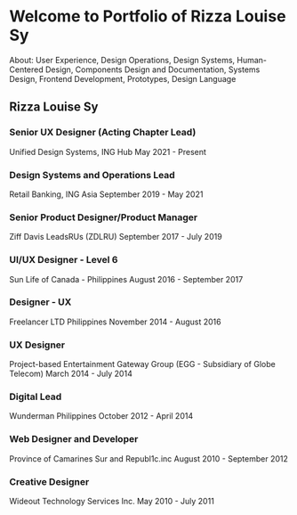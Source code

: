 # Welcome to Portfolio of Rizza Louise Sy

About: User Experience, Design Operations, Design Systems, Human-Centered Design, Components Design and Documentation, Systems Design, Frontend Development, Prototypes, Design Language


## Rizza Louise Sy

### Senior UX Designer (Acting Chapter Lead)
Unified Design Systems, ING Hub
May 2021 - Present

###  Design Systems and Operations Lead
Retail Banking, ING Asia
September 2019 - May 2021


###  Senior Product Designer/Product Manager
Ziff Davis LeadsRUs (ZDLRU)
September 2017 - July 2019

###  UI/UX Designer - Level 6
Sun Life of Canada - Philippines
August 2016 - September 2017

###  Designer - UX
Freelancer LTD Philippines
November 2014 - August 2016

### UX Designer
Project-based
Entertainment Gateway Group (EGG - Subsidiary of Globe Telecom)
March 2014 - July 2014

###  Digital Lead
Wunderman Philippines
October 2012 - April 2014

### Web Designer and Developer
Province of Camarines Sur and Republ1c.inc
August 2010 - September 2012

###  Creative Designer
Wideout Technology Services Inc.
May 2010 - July 2011
